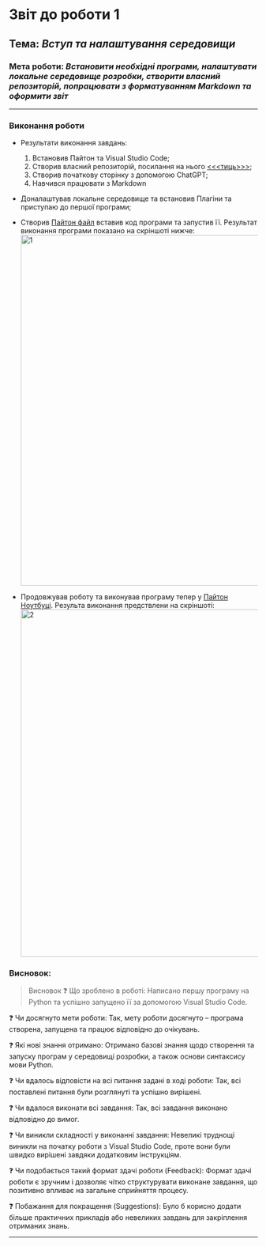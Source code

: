 # Звіт до роботи 1
## Тема: _Вступ та налаштування середовищи_
### Мета роботи: _Встановити необхідні програми, налаштувати локальне середовище розробки, створити власний репозиторій, попрацювати з форматуванням Markdown та оформити звіт_

---
### Виконання роботи
* Результати виконання завдань:
    1. Встановив Пайтон та Visual Studio Code;
    1. Створив власний репозиторій, посилання на нього [<<<тиць>>>](https://github.com/Sp1ritGuard/KN-240-OOP-1lab);
    1. Створив початкову сторінку з допомогою ChatGPT;
    1. Навчився працювати з Markdown
* Доналаштував локальне середовище та встановив Плагіни та приступаю до першої програми;
* Створив [Пайтон файл](1.pynb) вставив код програми та запустив її. Результат виконання програми показано на скріншоті нижче:
    <img width="710" alt="1" src="https://github.com/user-attachments/assets/3d6be7bf-5499-4f8b-a457-ba67ef533920">


* Продовжував роботу та виконував програму тепер у [Пайтон Ноутбуці](1.ipynb). Результа виконання предствлени на скріншоті:
    <img width="703" alt="2" src="https://github.com/user-attachments/assets/bf18566b-5b23-4ea6-a028-b590e9b39b53">



### Висновок:
>Висновок
:question: Що зроблено в роботі: Написано першу програму на Python та успішно запущено її за допомогою Visual Studio Code.

:question: Чи досягнуто мети роботи: Так, мету роботи досягнуто – програма створена, запущена та працює відповідно до очікувань.

:question: Які нові знання отримано: Отримано базові знання щодо створення та запуску програм у середовищі розробки, а також основи синтаксису мови Python.

:question: Чи вдалось відповісти на всі питання задані в ході роботи: Так, всі поставлені питання були розглянуті та успішно вирішені.

:question: Чи вдалося виконати всі завдання: Так, всі завдання виконано відповідно до вимог.

:question: Чи виникли складності у виконанні завдання: Невеликі труднощі виникли на початку роботи з Visual Studio Code, проте вони були швидко вирішені завдяки додатковим інструкціям.

:question: Чи подобається такий формат здачі роботи (Feedback): Формат здачі роботи є зручним і дозволяє чітко структурувати виконане завдання, що позитивно впливає на загальне сприйняття процесу.

:question: Побажання для покращення (Suggestions): Було б корисно додати більше практичних прикладів або невеликих завдань для закріплення отриманих знань.

---
